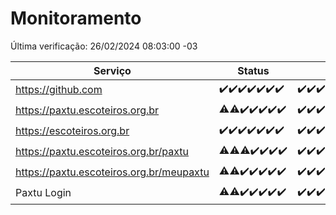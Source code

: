 # Monitoramento

Última verificação: 26/02/2024 08:03:00 -03

|Serviço|Status|Últimas 24h|
|---|---|---|
|https://github.com|<span title="2024-02-19: OK=24">✔️</span><span title="2024-02-20: OK=24">✔️</span><span title="2024-02-21: OK=24">✔️</span><span title="2024-02-22: OK=24">✔️</span><span title="2024-02-23: OK=24">✔️</span><span title="2024-02-24: OK=24">✔️</span><span title="2024-02-25: OK=11">✔️</span>|<span title="25/02/2024 08:03:00 -03 : 200">✔️</span><span title="25/02/2024 09:10:00 -03 : 200">✔️</span><span title="25/02/2024 10:05:00 -03 : 200">✔️</span><span title="25/02/2024 11:03:00 -03 : 200">✔️</span><span title="25/02/2024 12:03:00 -03 : 200">✔️</span><span title="25/02/2024 13:07:00 -03 : 200">✔️</span><span title="25/02/2024 14:05:00 -03 : 200">✔️</span><span title="25/02/2024 15:06:00 -03 : 200">✔️</span><span title="25/02/2024 16:02:00 -03 : 200">✔️</span><span title="25/02/2024 17:05:00 -03 : 200">✔️</span><span title="25/02/2024 18:05:00 -03 : 200">✔️</span><span title="25/02/2024 19:04:00 -03 : 200">✔️</span><span title="25/02/2024 20:05:00 -03 : 200">✔️</span><span title="25/02/2024 21:31:00 -03 : 200">✔️</span><span title="25/02/2024 22:40:00 -03 : 200">✔️</span><span title="25/02/2024 23:16:00 -03 : 200">✔️</span><span title="26/02/2024 00:07:00 -03 : 200">✔️</span><span title="26/02/2024 01:07:00 -03 : 200">✔️</span><span title="26/02/2024 02:06:00 -03 : 200">✔️</span><span title="26/02/2024 03:09:00 -03 : 200">✔️</span><span title="26/02/2024 04:06:00 -03 : 200">✔️</span><span title="26/02/2024 05:08:00 -03 : 200">✔️</span><span title="26/02/2024 06:07:00 -03 : 200">✔️</span><span title="26/02/2024 07:07:00 -03 : 200">✔️</span><span title="26/02/2024 08:03:00 -03 : 200">✔️</span>|
|https://paxtu.escoteiros.org.br|<span title="2024-02-19: OK=23, Falhas=1">⚠️</span><span title="2024-02-20: OK=23, Falhas=1">⚠️</span><span title="2024-02-21: OK=24">✔️</span><span title="2024-02-22: OK=24">✔️</span><span title="2024-02-23: OK=24">✔️</span><span title="2024-02-24: OK=24">✔️</span><span title="2024-02-25: OK=11">✔️</span>|<span title="25/02/2024 08:03:00 -03 : 200">✔️</span><span title="25/02/2024 09:10:00 -03 : 200">✔️</span><span title="25/02/2024 10:05:00 -03 : 200">✔️</span><span title="25/02/2024 11:03:00 -03 : 200">✔️</span><span title="25/02/2024 12:03:00 -03 : 200">✔️</span><span title="25/02/2024 13:07:00 -03 : 200">✔️</span><span title="25/02/2024 14:05:00 -03 : 200">✔️</span><span title="25/02/2024 15:06:00 -03 : 200">✔️</span><span title="25/02/2024 16:02:00 -03 : 200">✔️</span><span title="25/02/2024 17:05:00 -03 : 200">✔️</span><span title="25/02/2024 18:05:00 -03 : 200">✔️</span><span title="25/02/2024 19:04:00 -03 : 200">✔️</span><span title="25/02/2024 20:05:00 -03 : 200">✔️</span><span title="25/02/2024 21:31:00 -03 : 200">✔️</span><span title="25/02/2024 22:40:00 -03 : 200">✔️</span><span title="25/02/2024 23:16:00 -03 : 200">✔️</span><span title="26/02/2024 00:07:00 -03 : 200">✔️</span><span title="26/02/2024 01:07:00 -03 : 200">✔️</span><span title="26/02/2024 02:06:00 -03 : 200">✔️</span><span title="26/02/2024 03:09:00 -03 : 200">✔️</span><span title="26/02/2024 04:06:00 -03 : 200">✔️</span><span title="26/02/2024 05:08:00 -03 : 200">✔️</span><span title="26/02/2024 06:07:00 -03 : 200">✔️</span><span title="26/02/2024 07:07:00 -03 : 200">✔️</span><span title="26/02/2024 08:03:00 -03 : 200">✔️</span>|
|https://escoteiros.org.br|<span title="2024-02-19: OK=24">✔️</span><span title="2024-02-20: OK=24">✔️</span><span title="2024-02-21: OK=24">✔️</span><span title="2024-02-22: OK=24">✔️</span><span title="2024-02-23: OK=24">✔️</span><span title="2024-02-24: OK=24">✔️</span><span title="2024-02-25: OK=11">✔️</span>|<span title="25/02/2024 08:03:00 -03 : 200">✔️</span><span title="25/02/2024 09:10:00 -03 : 200">✔️</span><span title="25/02/2024 10:05:00 -03 : 200">✔️</span><span title="25/02/2024 11:03:00 -03 : 200">✔️</span><span title="25/02/2024 12:03:00 -03 : 200">✔️</span><span title="25/02/2024 13:07:00 -03 : 200">✔️</span><span title="25/02/2024 14:05:00 -03 : 200">✔️</span><span title="25/02/2024 15:07:00 -03 : 200">✔️</span><span title="25/02/2024 16:02:00 -03 : 200">✔️</span><span title="25/02/2024 17:05:00 -03 : 200">✔️</span><span title="25/02/2024 18:05:00 -03 : 200">✔️</span><span title="25/02/2024 19:04:00 -03 : 200">✔️</span><span title="25/02/2024 20:05:00 -03 : 200">✔️</span><span title="25/02/2024 21:31:00 -03 : 200">✔️</span><span title="25/02/2024 22:40:00 -03 : 200">✔️</span><span title="25/02/2024 23:16:00 -03 : 200">✔️</span><span title="26/02/2024 00:07:00 -03 : 200">✔️</span><span title="26/02/2024 01:07:00 -03 : 200">✔️</span><span title="26/02/2024 02:06:00 -03 : 200">✔️</span><span title="26/02/2024 03:09:00 -03 : 200">✔️</span><span title="26/02/2024 04:06:00 -03 : 200">✔️</span><span title="26/02/2024 05:08:00 -03 : 200">✔️</span><span title="26/02/2024 06:07:00 -03 : 200">✔️</span><span title="26/02/2024 07:07:00 -03 : 200">✔️</span><span title="26/02/2024 08:03:00 -03 : 200">✔️</span>|
|https://paxtu.escoteiros.org.br/paxtu|<span title="2024-02-19: OK=23, Falhas=1">⚠️</span><span title="2024-02-20: OK=23, Falhas=1">⚠️</span><span title="2024-02-21: OK=23, Falhas=1">⚠️</span><span title="2024-02-22: OK=24">✔️</span><span title="2024-02-23: OK=24">✔️</span><span title="2024-02-24: OK=24">✔️</span><span title="2024-02-25: OK=11">✔️</span>|<span title="25/02/2024 08:03:00 -03 : 200">✔️</span><span title="25/02/2024 09:10:00 -03 : 200">✔️</span><span title="25/02/2024 10:05:00 -03 : 200">✔️</span><span title="25/02/2024 11:03:00 -03 : 200">✔️</span><span title="25/02/2024 12:03:00 -03 : 200">✔️</span><span title="25/02/2024 13:07:00 -03 : 200">✔️</span><span title="25/02/2024 14:05:00 -03 : 200">✔️</span><span title="25/02/2024 15:07:00 -03 : 200">✔️</span><span title="25/02/2024 16:02:00 -03 : 200">✔️</span><span title="25/02/2024 17:05:00 -03 : 200">✔️</span><span title="25/02/2024 18:06:00 -03 : 200">✔️</span><span title="25/02/2024 19:04:00 -03 : 200">✔️</span><span title="25/02/2024 20:05:00 -03 : 200">✔️</span><span title="25/02/2024 21:31:00 -03 : 200">✔️</span><span title="25/02/2024 22:40:00 -03 : 200">✔️</span><span title="25/02/2024 23:16:00 -03 : 200">✔️</span><span title="26/02/2024 00:07:00 -03 : 200">✔️</span><span title="26/02/2024 01:07:00 -03 : 200">✔️</span><span title="26/02/2024 02:06:00 -03 : 200">✔️</span><span title="26/02/2024 03:09:00 -03 : 200">✔️</span><span title="26/02/2024 04:06:00 -03 : 200">✔️</span><span title="26/02/2024 05:08:00 -03 : 200">✔️</span><span title="26/02/2024 06:07:00 -03 : 200">✔️</span><span title="26/02/2024 07:07:00 -03 : 200">✔️</span><span title="26/02/2024 08:03:00 -03 : 200">✔️</span>|
|https://paxtu.escoteiros.org.br/meupaxtu|<span title="2024-02-19: OK=23, Falhas=1">⚠️</span><span title="2024-02-20: OK=23, Falhas=1">⚠️</span><span title="2024-02-21: OK=24">✔️</span><span title="2024-02-22: OK=24">✔️</span><span title="2024-02-23: OK=24">✔️</span><span title="2024-02-24: OK=24">✔️</span><span title="2024-02-25: OK=11">✔️</span>|<span title="25/02/2024 08:03:00 -03 : 200">✔️</span><span title="25/02/2024 09:10:00 -03 : 200">✔️</span><span title="25/02/2024 10:05:00 -03 : 200">✔️</span><span title="25/02/2024 11:03:00 -03 : 200">✔️</span><span title="25/02/2024 12:03:00 -03 : 200">✔️</span><span title="25/02/2024 13:07:00 -03 : 200">✔️</span><span title="25/02/2024 14:05:00 -03 : 200">✔️</span><span title="25/02/2024 15:07:00 -03 : 200">✔️</span><span title="25/02/2024 16:02:00 -03 : 200">✔️</span><span title="25/02/2024 17:05:00 -03 : 200">✔️</span><span title="25/02/2024 18:06:00 -03 : 200">✔️</span><span title="25/02/2024 19:04:00 -03 : 200">✔️</span><span title="25/02/2024 20:05:00 -03 : 200">✔️</span><span title="25/02/2024 21:31:00 -03 : 200">✔️</span><span title="25/02/2024 22:40:00 -03 : 200">✔️</span><span title="25/02/2024 23:16:00 -03 : 200">✔️</span><span title="26/02/2024 00:07:00 -03 : 200">✔️</span><span title="26/02/2024 01:07:00 -03 : 200">✔️</span><span title="26/02/2024 02:06:00 -03 : 200">✔️</span><span title="26/02/2024 03:09:00 -03 : 200">✔️</span><span title="26/02/2024 04:06:00 -03 : 200">✔️</span><span title="26/02/2024 05:08:00 -03 : 200">✔️</span><span title="26/02/2024 06:07:00 -03 : 200">✔️</span><span title="26/02/2024 07:07:00 -03 : 200">✔️</span><span title="26/02/2024 08:03:00 -03 : 200">✔️</span>|
|Paxtu Login|<span title="2024-02-19: OK=23, Falhas=1">⚠️</span><span title="2024-02-20: OK=23, Falhas=1">⚠️</span><span title="2024-02-21: OK=24">✔️</span><span title="2024-02-22: OK=24">✔️</span><span title="2024-02-23: OK=24">✔️</span><span title="2024-02-24: OK=24">✔️</span><span title="2024-02-25: OK=11">✔️</span>|<span title="25/02/2024 08:03:00 -03 : 200">✔️</span><span title="25/02/2024 09:10:00 -03 : 200">✔️</span><span title="25/02/2024 10:05:00 -03 : 200">✔️</span><span title="25/02/2024 11:03:00 -03 : 200">✔️</span><span title="25/02/2024 12:03:00 -03 : 200">✔️</span><span title="25/02/2024 13:07:00 -03 : 200">✔️</span><span title="25/02/2024 14:05:00 -03 : 200">✔️</span><span title="25/02/2024 15:07:00 -03 : 200">✔️</span><span title="25/02/2024 16:02:00 -03 : 200">✔️</span><span title="25/02/2024 17:05:00 -03 : 200">✔️</span><span title="25/02/2024 18:06:00 -03 : 200">✔️</span><span title="25/02/2024 19:04:00 -03 : 200">✔️</span><span title="25/02/2024 20:05:00 -03 : 200">✔️</span><span title="25/02/2024 21:31:00 -03 : 200">✔️</span><span title="25/02/2024 22:40:00 -03 : 200">✔️</span><span title="25/02/2024 23:16:00 -03 : 200">✔️</span><span title="26/02/2024 00:07:00 -03 : 200">✔️</span><span title="26/02/2024 01:07:00 -03 : 200">✔️</span><span title="26/02/2024 02:06:00 -03 : 200">✔️</span><span title="26/02/2024 03:09:00 -03 : 200">✔️</span><span title="26/02/2024 04:06:00 -03 : 200">✔️</span><span title="26/02/2024 05:08:00 -03 : 200">✔️</span><span title="26/02/2024 06:07:00 -03 : 200">✔️</span><span title="26/02/2024 07:07:00 -03 : 200">✔️</span><span title="26/02/2024 08:03:00 -03 : 200">✔️</span>|

